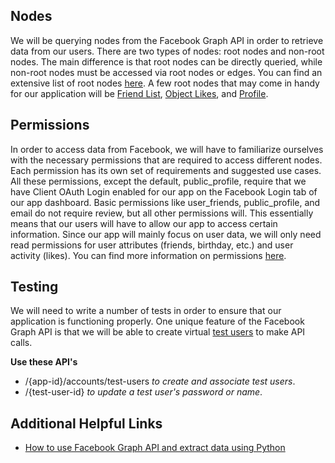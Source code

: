 ## Nodes

We will be querying nodes from the Facebook Graph API in order to retrieve data from our users. 
There are two types of nodes: root nodes and non-root nodes. The main difference is that root nodes
can be directly queried, while non-root nodes must be accessed via root nodes or edges. You can find
an extensive list of root nodes [here](https://developers.facebook.com/docs/graph-api/reference). A few root nodes that may come in handy for
our application will be [Friend List](https://developers.facebook.com/docs/graph-api/reference/friend-list), [Object Likes](https://developers.facebook.com/docs/graph-api/reference/v2.12/object/likes), and [Profile](https://developers.facebook.com/docs/graph-api/reference/v2.12/profile).


## Permissions

In order to access data from Facebook, we will have to familiarize ourselves with the necessary permissions that are 
required to access different nodes. Each permission has its own set of requirements and suggested use cases. All these
permissions, except the default, public_profile, require that we have Client OAuth Login enabled for our app on the Facebook
Login tab of our app dashboard. Basic permissions like user_friends, public_profile, and email do not require review, but all 
other permissions will. This essentially means that our users will have to allow our app to access certain information. Since
our app will mainly focus on user data, we will only need read permissions for user attributes (friends, birthday, etc.) and
user activity (likes). You can find more information on permissions [here](https://developers.facebook.com/docs/facebook-login/permissions/).

## Testing

We will need to write a number of tests in order to ensure that our application is functioning properly. One unique feature
of the Facebook Graph API is that we will be able to create virtual [test users](https://developers.facebook.com/docs/graph-api/reference/v2.12/test-user) to make API calls.

**Use these API's**
- /{app-id}/accounts/test-users _to create and associate test users_.
- /{test-user-id} _to update a test user's password or name_.

## Additional Helpful Links
- [How to use Facebook Graph API and extract data using Python](https://towardsdatascience.com/how-to-use-facebook-graph-api-and-extract-data-using-python-1839e19d6999)
